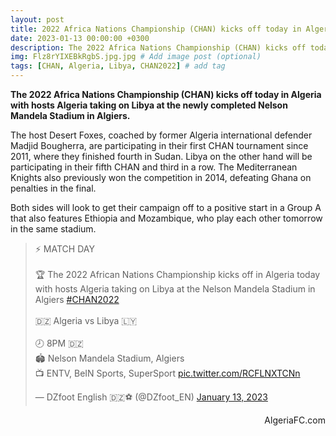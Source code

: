 ```yaml
---
layout: post
title: 2022 Africa Nations Championship (CHAN) kicks off today in Algeria 
date: 2023-01-13 00:00:00 +0300
description: The 2022 Africa Nations Championship (CHAN) kicks off today in Algeria # Add post description (optional)
img: Flz8rYIXEBkRgbS.jpg.jpg # Add image post (optional)
tags: [CHAN, Algeria, Libya, CHAN2022] # add tag
---
```

**The 2022 Africa Nations Championship (CHAN) kicks off today in Algeria with hosts Algeria taking on Libya at the newly completed Nelson Mandela Stadium in Algiers.**

The host Desert Foxes, coached by former Algeria international defender Madjid Bougherra, are participating in their first CHAN tournament since 2011, where they finished fourth in Sudan. Libya on the other hand will be participating in their fifth CHAN and third in a row. The Mediterranean Knights also previously won the competition in 2014, defeating Ghana on penalties in the final.

Both sides will look to get their campaign off to a positive start in a Group A that also features Ethiopia and Mozambique, who play each other tomorrow in the same stadium.

<p style="text-align:center"><blockquote class="twitter-tweet"><p lang="en" dir="ltr">⚡️ MATCH DAY <br><br>🏆 The 2022 African Nations Championship kicks off in Algeria today with hosts Algeria taking on Libya at the Nelson Mandela Stadium in Algiers <a href="https://twitter.com/hashtag/CHAN2022?src=hash&amp;ref_src=twsrc%5Etfw">#CHAN2022</a> <br><br>🇩🇿 Algeria vs Libya 🇱🇾<br><br>🕗 8PM 🇩🇿<br>🏟️ Nelson Mandela Stadium, Algiers<br>📺 ENTV, BeIN Sports, SuperSport <a href="https://t.co/RCFLNXTCNn">pic.twitter.com/RCFLNXTCNn</a></p>&mdash; DZfoot English 🇩🇿⚽️ (@DZfoot_EN) <a href="https://twitter.com/DZfoot_EN/status/1613900674281906179?ref_src=twsrc%5Etfw">January 13, 2023</a></blockquote> <script async src="https://platform.twitter.com/widgets.js" charset="utf-8"></script></p>

<p style="text-align:right">AlgeriaFC.com</p>
